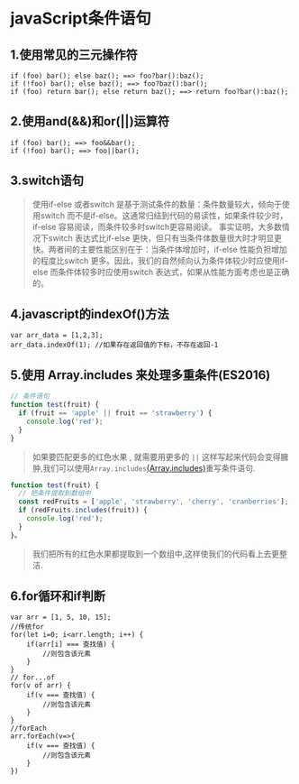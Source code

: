 # javaScript条件语句
## 1.使用常见的三元操作符 
````
if (foo) bar(); else baz(); ==> foo?bar():baz(); 
if (!foo) bar(); else baz(); ==> foo?baz():bar(); 
if (foo) return bar(); else return baz(); ==> return foo?bar():baz(); 
````
## 2.使用and(&&)和or(||)运算符
````
if (foo) bar(); ==> foo&&bar(); 
if (!foo) bar(); ==> foo||bar(); 
````
## 3.switch语句
>使用if-else 或者switch 是基于测试条件的数量：条件数量较大，倾向于使用switch 而不是if-else。这通常归结到代码的易读性，如果条件较少时，if-else 容易阅读，而条件较多时switch更容易阅读。
>事实证明，大多数情况下switch 表达式比if-else 更快，但只有当条件体数量很大时才明显更快。两者间的主要性能区别在于：当条件体增加时，if-else 性能负担增加的程度比switch 更多。因此，我们的自然倾向认为条件体较少时应使用if-else 而条件体较多时应使用switch 表达式，如果从性能方面考虑也是正确的。
## 4.javascript的indexOf()方法 
````
var arr_data = [1,2,3]; 
arr_data.indexOf(1); //如果存在返回值的下标，不存在返回-1
````
## 5.使用 Array.includes 来处理多重条件(ES2016)

```js
// 条件语句
function test(fruit) {
  if (fruit == 'apple' || fruit == 'strawberry') {
    console.log('red');
  }
}
```
>如果要匹配更多的红色水果 , 就需要用更多的 `||` 这样写起来代码会变得臃肿,我们可以使用`Array.includes`[(Array.includes)](https://developer.mozilla.org/en-US/docs/Web/JavaScript/Reference/Global_Objects/Array/includes)重写条件语句.

``` js
function test(fruit) {
  // 把条件提取到数组中
  const redFruits = ['apple', 'strawberry', 'cherry', 'cranberries'];
  if (redFruits.includes(fruit)) {
    console.log('red');
  }
}。
```
>我们把所有的红色水果都提取到一个数组中,这样使我们的代码看上去更整洁.
## 6.for循环和if判断
````
var arr = [1, 5, 10, 15];
//传统for
for(let i=0; i<arr.length; i++) {
    if(arr[i] === 查找值) {
        //则包含该元素
    }
}
// for...of
for(v of arr) {
    if(v === 查找值) {
        //则包含该元素
    }
}
//forEach
arr.forEach(v=>{
    if(v === 查找值) {
        //则包含该元素
    }
})
````

